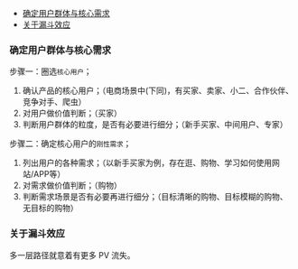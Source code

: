 <!--
abbrlink: 1c2a612p
-->

- [确定用户群体与核心需求](#确定用户群体与核心需求)
- [关于漏斗效应](#关于漏斗效应)

### 确定用户群体与核心需求

步骤一：圈选`核心用户`；

1. 确认产品的核心用户；（电商场景中(下同)，有买家、卖家、小二、合作伙伴、竞争对手、爬虫）
2. 对用户做价值判断；（买家）
3. 判断用户群体的粒度，是否有必要进行细分；（新手买家、中间用户、专家）

步骤二：确定核心用户的`刚性需求`；

1. 列出用户的各种需求；（以新手买家为例，存在逛、购物、学习如何使用网站/APP等）
2. 对需求做价值判断；（购物）
3. 判断需求场景是否有必要再进行细分；（目标清晰的购物、目标模糊的购物、无目标的购物）

### 关于漏斗效应

多一层路径就意着有更多 PV 流失。